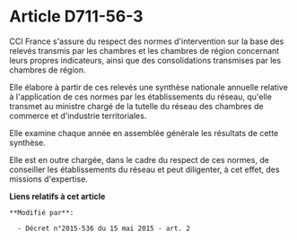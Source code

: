 # Article D711-56-3

CCI France s'assure du respect des normes d'intervention sur la base des relevés transmis par les chambres et les chambres de
région concernant leurs propres indicateurs, ainsi que des consolidations transmises par les chambres de région.

Elle élabore à partir de ces relevés une synthèse nationale annuelle relative à l'application de ces normes par les
établissements du réseau, qu'elle transmet au ministre chargé de la tutelle du réseau des chambres de commerce et d'industrie
territoriales.

Elle examine chaque année en assemblée générale les résultats de cette synthèse.

Elle est en outre chargée, dans le cadre du respect de ces normes, de conseiller les établissements du réseau et peut
diligenter, à cet effet, des missions d'expertise.

**Liens relatifs à cet article**

	**Modifié par**:

	  - Décret n°2015-536 du 15 mai 2015 - art. 2
